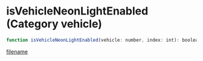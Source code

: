 # isVehicleNeonLightEnabled (Category vehicle)

```js
function isVehicleNeonLightEnabled(vehicle: number, index: int): boolean
```

[filename](isVehicleNeonLightEnabled_m.md ':include')